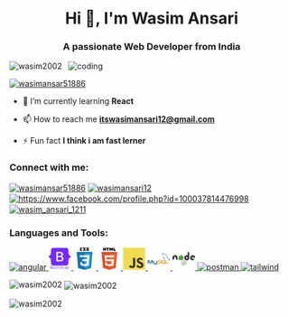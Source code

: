 <h1 align="center">Hi 👋, I'm Wasim Ansari</h1>
<h3 align="center">A passionate Web Developer from India</h3>
<img align="right" width="400" src="https://camo.githubusercontent.com/19db51af5f90f1b152bc0b9078f5fe97053955be5074f03f17019c70345bdcdb/68747470733a2f2f6d69726f2e6d656469756d2e636f6d2f6d61782f313336302f302a37513379765349765f7430696f4a2d5a2e676966" alt="coding">

<p align="left"> <img src="https://komarev.com/ghpvc/?username=wasim2002&label=Profile%20views&color=0e75b6&style=flat" alt="wasim2002" /> </p>

<p align="left"> <a href="https://twitter.com/wasimansar51886" target="blank"><img src="https://img.shields.io/twitter/follow/wasimansar51886?logo=twitter&style=for-the-badge" alt="wasimansar51886" /></a> </p>

- 🌱 I’m currently learning **React**

- 📫 How to reach me **itswasimansari12@gmail.com**

- ⚡ Fun fact **I think i am fast lerner**

<h3 align="left">Connect with me:</h3>
<p align="left">
<a href="https://twitter.com/wasimansar51886" target="blank"><img align="center" src="https://raw.githubusercontent.com/rahuldkjain/github-profile-readme-generator/master/src/images/icons/Social/twitter.svg" alt="wasimansar51886" height="30" width="40" /></a>
<a href="https://linkedin.com/in/wasimansari12" target="blank"><img align="center" src="https://raw.githubusercontent.com/rahuldkjain/github-profile-readme-generator/master/src/images/icons/Social/linked-in-alt.svg" alt="wasimansari12" height="30" width="40" /></a>
<a href="https://fb.com/https://www.facebook.com/profile.php?id=100037814476998" target="blank"><img align="center" src="https://raw.githubusercontent.com/rahuldkjain/github-profile-readme-generator/master/src/images/icons/Social/facebook.svg" alt="https://www.facebook.com/profile.php?id=100037814476998" height="30" width="40" /></a>
<a href="https://instagram.com/wasim_ansari_1211" target="blank"><img align="center" src="https://raw.githubusercontent.com/rahuldkjain/github-profile-readme-generator/master/src/images/icons/Social/instagram.svg" alt="wasim_ansari_1211" height="30" width="40" /></a>
</p>

<h3 align="left">Languages and Tools:</h3>
<p align="left"> <a href="https://angular.io" target="_blank" rel="noreferrer"> <img src="https://angular.io/assets/images/logos/angular/angular.svg" alt="angular" width="40" height="40"/> </a> <a href="https://getbootstrap.com" target="_blank" rel="noreferrer"> <img src="https://raw.githubusercontent.com/devicons/devicon/master/icons/bootstrap/bootstrap-plain-wordmark.svg" alt="bootstrap" width="40" height="40"/> </a> <a href="https://www.w3schools.com/css/" target="_blank" rel="noreferrer"> <img src="https://raw.githubusercontent.com/devicons/devicon/master/icons/css3/css3-original-wordmark.svg" alt="css3" width="40" height="40"/> </a> <a href="https://www.w3.org/html/" target="_blank" rel="noreferrer"> <img src="https://raw.githubusercontent.com/devicons/devicon/master/icons/html5/html5-original-wordmark.svg" alt="html5" width="40" height="40"/> </a> <a href="https://developer.mozilla.org/en-US/docs/Web/JavaScript" target="_blank" rel="noreferrer"> <img src="https://raw.githubusercontent.com/devicons/devicon/master/icons/javascript/javascript-original.svg" alt="javascript" width="40" height="40"/> </a> <a href="https://www.mysql.com/" target="_blank" rel="noreferrer"> <img src="https://raw.githubusercontent.com/devicons/devicon/master/icons/mysql/mysql-original-wordmark.svg" alt="mysql" width="40" height="40"/> </a> <a href="https://nodejs.org" target="_blank" rel="noreferrer"> <img src="https://raw.githubusercontent.com/devicons/devicon/master/icons/nodejs/nodejs-original-wordmark.svg" alt="nodejs" width="40" height="40"/> </a> <a href="https://postman.com" target="_blank" rel="noreferrer"> <img src="https://www.vectorlogo.zone/logos/getpostman/getpostman-icon.svg" alt="postman" width="40" height="40"/> </a> <a href="https://tailwindcss.com/" target="_blank" rel="noreferrer"> <img src="https://www.vectorlogo.zone/logos/tailwindcss/tailwindcss-icon.svg" alt="tailwind" width="40" height="40"/> </a> </p>

<p><img align="left" src="https://github-readme-stats.vercel.app/api/top-langs?username=wasim2002&show_icons=true&locale=en&layout=compact" alt="wasim2002" /></p>

<p>&nbsp;<img align="center" src="https://github-readme-stats.vercel.app/api?username=wasim2002&show_icons=true&locale=en" alt="wasim2002" /></p>

<p><img align="center" src="https://github-readme-streak-stats.herokuapp.com/?user=wasim2002&" alt="wasim2002" /></p>
